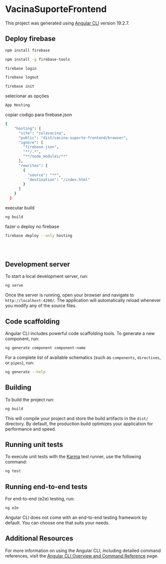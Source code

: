 # VacinaSuporteFrontend

This project was generated using [Angular CLI](https://github.com/angular/angular-cli) version 19.2.7.



## Deploy firebase


```bash
npm install firebase
```

```bash
npm install -g firebase-tools
```

```bash
firebase login
```

```bash
firebase logout
```

```bash
firebase init
```
selecionar as opções
```bash
App Hosting
```
copiar codigo para firebase.json
```bash
{
    "hosting": {
      "site": "colavacina",
      "public": "dist/vacina-suporte-frontend/browser",
      "ignore": [
        "firebase.json",
        "**/.*",
        "**/node_modules/**"
      ],
      "rewrites": [
        {
          "source": "**",
          "destination": "/index.html"
        }
      ]
    }
  }

```
executar build
```bash
ng build
```
fazer o deploy no firebase
```bash
firebase deploy --only hosting
```

```bash

```

```bash

```

```bash

```


## Development server

To start a local development server, run:

```bash
ng serve
```

Once the server is running, open your browser and navigate to `http://localhost:4200/`. The application will automatically reload whenever you modify any of the source files.

## Code scaffolding

Angular CLI includes powerful code scaffolding tools. To generate a new component, run:

```bash
ng generate component component-name
```

For a complete list of available schematics (such as `components`, `directives`, or `pipes`), run:

```bash
ng generate --help
```

## Building

To build the project run:

```bash
ng build
```

This will compile your project and store the build artifacts in the `dist/` directory. By default, the production build optimizes your application for performance and speed.

## Running unit tests

To execute unit tests with the [Karma](https://karma-runner.github.io) test runner, use the following command:

```bash
ng test
```

## Running end-to-end tests

For end-to-end (e2e) testing, run:

```bash
ng e2e
```

Angular CLI does not come with an end-to-end testing framework by default. You can choose one that suits your needs.

## Additional Resources

For more information on using the Angular CLI, including detailed command references, visit the [Angular CLI Overview and Command Reference](https://angular.dev/tools/cli) page.

